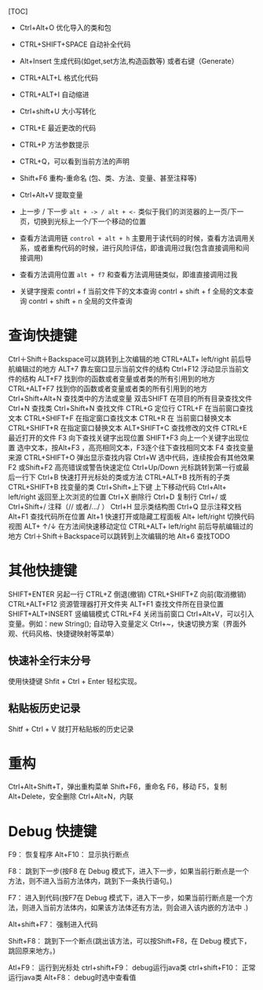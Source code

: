 [TOC]

- Ctrl+Alt+O 优化导入的类和包
- CTRL+SHIFT+SPACE 自动补全代码
- Alt+Insert 生成代码(如get,set方法,构造函数等)   或者右键（Generate）
- CTRL+ALT+L  格式化代码
- CTRL+ALT+I  自动缩进
- Ctrl+shift+U 大小写转化
- CTRL+E      最近更改的代码
- CTRL+P   方法参数提示
- CTRL+Q，可以看到当前方法的声明
- Shift+F6  重构-重命名 (包、类、方法、变量、甚至注释等)
- Ctrl+Alt+V 提取变量

- 上一步 / 下一步
`alt + -> / alt + <-`
类似于我们的浏览器的上一页/下一页，切换到光标上一个/下一个移动的位置

- 查看方法调用链
`control + alt + h`
主要用于读代码的时候，查看方法调用关系，或者重构代码的时候，进行风险评估，即谁调用过我(包含直接调用和间接调用)

- 查看方法调用位置
`alt + f7`
和查看方法调用链类似，即谁直接调用过我

- 关键字搜索
contrl + f 当前文件下的文本查询
contrl + shift + f 全局的文本查询
contrl + shift + n 全局的文件查询

# 查询快捷键
Ctrl＋Shift＋Backspace可以跳转到上次编辑的地
CTRL+ALT+ left/right 前后导航编辑过的地方
ALT+7  靠左窗口显示当前文件的结构
Ctrl+F12 浮动显示当前文件的结构
ALT+F7 找到你的函数或者变量或者类的所有引用到的地方
CTRL+ALT+F7  找到你的函数或者变量或者类的所有引用到的地方
Ctrl+Shift+Alt+N 查找类中的方法或变量
双击SHIFT 在项目的所有目录查找文件
Ctrl+N   查找类
Ctrl+Shift+N 查找文件
CTRL+G   定位行
CTRL+F   在当前窗口查找文本
CTRL+SHIFT+F  在指定窗口查找文本
CTRL+R   在 当前窗口替换文本
CTRL+SHIFT+R  在指定窗口替换文本
ALT+SHIFT+C  查找修改的文件
CTRL+E   最近打开的文件
F3   向下查找关键字出现位置
SHIFT+F3  向上一个关键字出现位置
选中文本，按Alt+F3 ，高亮相同文本，F3逐个往下查找相同文本
F4   查找变量来源
CTRL+SHIFT+O  弹出显示查找内容
Ctrl+W 选中代码，连续按会有其他效果
F2 或Shift+F2 高亮错误或警告快速定位
Ctrl+Up/Down 光标跳转到第一行或最后一行下
Ctrl+B 快速打开光标处的类或方法
CTRL+ALT+B  找所有的子类
CTRL+SHIFT+B  找变量的类
Ctrl+Shift+上下键  上下移动代码
Ctrl+Alt+ left/right 返回至上次浏览的位置
Ctrl+X 删除行
Ctrl+D 复制行
Ctrl+/ 或 Ctrl+Shift+/  注释（// 或者/.../ ）
Ctrl+H 显示类结构图
Ctrl+Q 显示注释文档
Alt+F1 查找代码所在位置
Alt+1 快速打开或隐藏工程面板
Alt+ left/right 切换代码视图
ALT+ ↑/↓  在方法间快速移动定位
CTRL+ALT+ left/right 前后导航编辑过的地方
Ctrl＋Shift＋Backspace可以跳转到上次编辑的地
Alt+6    查找TODO

# 其他快捷键
SHIFT+ENTER 另起一行
CTRL+Z   倒退(撤销)
CTRL+SHIFT+Z  向前(取消撤销)
CTRL+ALT+F12  资源管理器打开文件夹
ALT+F1   查找文件所在目录位置
SHIFT+ALT+INSERT 竖编辑模式
CTRL+F4  关闭当前窗口
Ctrl+Alt+V，可以引入变量。例如：new String(); 自动导入变量定义
Ctrl+~，快速切换方案（界面外观、代码风格、快捷键映射等菜单）

## 快速补全行末分号
使用快捷键 Shfit + Ctrl + Enter 轻松实现。

## 粘贴板历史记录
 Shitf + Ctrl + V 就打开粘贴板的历史记录

# 重构
Ctrl+Alt+Shift+T，弹出重构菜单
Shift+F6，重命名
F6，移动
F5，复制
Alt+Delete，安全删除
Ctrl+Alt+N，内联



# Debug 快捷键

F9： 恢复程序
Alt+F10： 显示执行断点

F8： 跳到下一步(按F8 在 Debug 模式下，进入下一步，如果当前行断点是一个方法，则不进入当前方法体内，跳到下一条执行语句。)

F7： 进入到代码(按F7在 Debug 模式下，进入下一步，如果当前行断点是一个方法，则进入当前方法体内，如果该方法体还有方法，则会进入该内嵌的方法中 .)

Alt+shift+F7： 强制进入代码

Shift+F8： 跳到下一个断点(跳出该方法，可以按Shift+F8，在 Debug 模式下，跳回原来地方。)

Atl+F9： 运行到光标处
ctrl+shift+F9： debug运行java类
ctrl+shift+F10： 正常运行java类
Alt+F8： debug时选中查看值